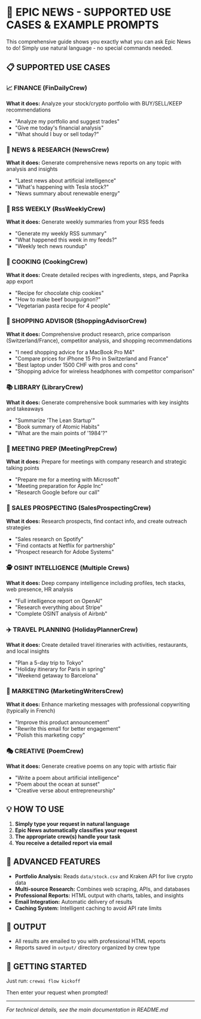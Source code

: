 # 🚀 EPIC NEWS - SUPPORTED USE CASES & EXAMPLE PROMPTS

This comprehensive guide shows you exactly what you can ask Epic News to do!
Simply use natural language - no special commands needed.

## 📋 SUPPORTED USE CASES

### 📈 FINANCE (FinDailyCrew)

**What it does:** Analyze your stock/crypto portfolio with BUY/SELL/KEEP recommendations

- "Analyze my portfolio and suggest trades"
- "Give me today's financial analysis"
- "What should I buy or sell today?"

### 📰 NEWS & RESEARCH (NewsCrew)

**What it does:** Generate comprehensive news reports on any topic with analysis and insights

- "Latest news about artificial intelligence"
- "What's happening with Tesla stock?"
- "News summary about renewable energy"

### 📡 RSS WEEKLY (RssWeeklyCrew)

**What it does:** Generate weekly summaries from your RSS feeds

- "Generate my weekly RSS summary"
- "What happened this week in my feeds?"
- "Weekly tech news roundup"

### 🍳 COOKING (CookingCrew)

**What it does:** Create detailed recipes with ingredients, steps, and Paprika app export

- "Recipe for chocolate chip cookies"
- "How to make beef bourguignon?"
- "Vegetarian pasta recipe for 4 people"

### 🛒 SHOPPING ADVISOR (ShoppingAdvisorCrew)

**What it does:** Comprehensive product research, price comparison (Switzerland/France), competitor analysis, and shopping recommendations

- "I need shopping advice for a MacBook Pro M4"
- "Compare prices for iPhone 15 Pro in Switzerland and France"
- "Best laptop under 1500 CHF with pros and cons"
- "Shopping advice for wireless headphones with competitor comparison"

### 📚 LIBRARY (LibraryCrew)

**What it does:** Generate comprehensive book summaries with key insights and takeaways

- "Summarize 'The Lean Startup'"
- "Book summary of Atomic Habits"
- "What are the main points of '1984'?"

### 🤝 MEETING PREP (MeetingPrepCrew)

**What it does:** Prepare for meetings with company research and strategic talking points

- "Prepare me for a meeting with Microsoft"
- "Meeting preparation for Apple Inc"
- "Research Google before our call"

### 💼 SALES PROSPECTING (SalesProspectingCrew)

**What it does:** Research prospects, find contact info, and create outreach strategies

- "Sales research on Spotify"
- "Find contacts at Netflix for partnership"
- "Prospect research for Adobe Systems"

### 🕵️ OSINT INTELLIGENCE (Multiple Crews)

**What it does:** Deep company intelligence including profiles, tech stacks, web presence, HR analysis

- "Full intelligence report on OpenAI"
- "Research everything about Stripe"
- "Complete OSINT analysis of Airbnb"

### ✈️ TRAVEL PLANNING (HolidayPlannerCrew)

**What it does:** Create detailed travel itineraries with activities, restaurants, and local insights

- "Plan a 5-day trip to Tokyo"
- "Holiday itinerary for Paris in spring"
- "Weekend getaway to Barcelona"

### 📝 MARKETING (MarketingWritersCrew)

**What it does:** Enhance marketing messages with professional copywriting (typically in French)

- "Improve this product announcement"
- "Rewrite this email for better engagement"
- "Polish this marketing copy"

### 🎭 CREATIVE (PoemCrew)

**What it does:** Generate creative poems on any topic with artistic flair

- "Write a poem about artificial intelligence"
- "Poem about the ocean at sunset"
- "Creative verse about entrepreneurship"

## 💡 HOW TO USE

1. **Simply type your request in natural language**
2. **Epic News automatically classifies your request**
3. **The appropriate crew(s) handle your task**
4. **You receive a detailed report via email**

## 🔧 ADVANCED FEATURES

- **Portfolio Analysis:** Reads `data/stock.csv` and Kraken API for live crypto data
- **Multi-source Research:** Combines web scraping, APIs, and databases
- **Professional Reports:** HTML output with charts, tables, and insights
- **Email Integration:** Automatic delivery of results
- **Caching System:** Intelligent caching to avoid API rate limits

## 📧 OUTPUT

- All results are emailed to you with professional HTML reports
- Reports saved in `output/` directory organized by crew type

## 🚀 GETTING STARTED

Just run: `crewai flow kickoff`

Then enter your request when prompted!

---

*For technical details, see the main documentation in README.md*
